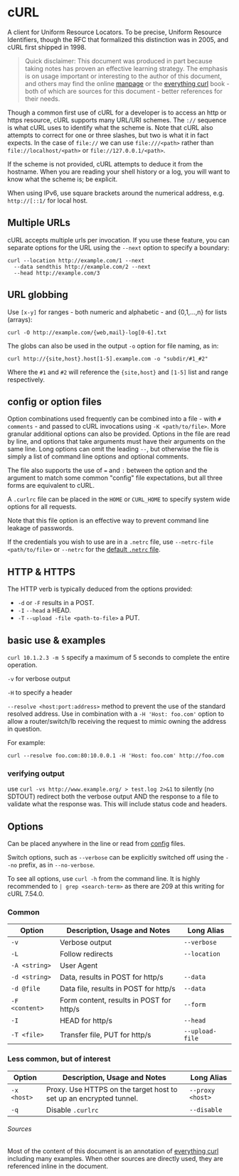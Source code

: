 # cURL

A client for Uniform Resource Locators. To be precise, Uniform Resource Identifiers, though the RFC that formalized this distinction was in 2005, and cURL first shipped in 1998.

> Quick disclaimer: This document was produced in part because taking notes has proven an effective learning strategy. The emphasis is on usage important or interesting to the author of this document, and others may find the online [manpage](https://curl.haxx.se/docs/manpage.html) or the [everything curl](https://ec.haxx.se/) book - both of which are sources for this document - better references for their needs.

Though a common first use of cURL for a developer is to access an http or https resource, cURL supports many URL/URI schemes. The `://` sequence is what cURL uses to identify what the scheme is. Note that cURL also attempts to correct for one or three slashes, but two is what it in fact expects. In the case of `file://` we can use `file:///<path>` rather than `file://localhost/<path>` or `file://127.0.0.1/<path>`.

If the scheme is not provided, cURL attempts to deduce it from the hostname. When you are reading your shell history or a log, you will want to know what the scheme is; be explicit.

When using IPv6, use square brackets around the numerical address, e.g. `http://[::1/` for local host.

## Multiple URLs

cURL accepts multiple urls per invocation. If you use these feature, you can separate options for the URL using the `--next` option to specify a boundary:

```shell
curl --location http://example.com/1 --next
  --data sendthis http://example.com/2 --next
  --head http://example.com/3
```

## URL globbing

Use `[x-y]` for ranges - both numeric and alphabetic - and {0,1,...,n} for lists (arrays):

```shell
curl -O http://example.com/{web,mail}-log[0-6].txt
```

The globs can also be used in the output `-o` option for file naming, as in:

```shell
curl http://{site,host}.host[1-5].example.com -o "subdir/#1_#2"
```

Where the `#1` and `#2` will reference the `{site,host}` and `[1-5]` list and range respectively.

## config or option files

Option combinations used frequently can be combined into a file - with `# comments` - and passed to cURL invocations using `-K <path/to/file>`. More granular additional options can also be provided. Options in the file are read by line, and options that take arguments must have their arguments on the same line. Long options can omit the leading `--`, but otherwise the file is simply a list of command line options and optional comments.

The file also supports the use of `=` and `:` between the option and the argument to match some common "config" file expectations, but all three forms are equivalent to cURL.

A `.curlrc` file can be placed in the `HOME` or `CURL_HOME` to specify system wide options for all requests.

Note that this file option is an effective way to prevent command line leakage of passwords.

If the credentials you wish to use are in a `.netrc` file, use `--netrc-file <path/to/file>` or `--netrc` for the [default `.netrc` file](https://www.gnu.org/software/inetutils/manual/html_node/The-_002enetrc-file.html).


## HTTP & HTTPS

The HTTP verb is typically deduced from the options provided:
- `-d` or `-F` results in a POST.
- `-I` `--head` a HEAD.
- `-T` `--upload -file <path-to-file>` a PUT.


## basic use & examples

`curl 10.1.2.3 -m 5`  specify a maximum of 5 seconds to complete the entire operation.

`-v` for verbose output

`-H` to specify a header

`--resolve <host:port:address>` method to prevent the use of the standard resolved address. Use in combination with a `-H 'Host: foo.com'` option to allow a router/switch/lb receiving the request to mimic owning the address in question.

For example:

```
curl --resolve foo.com:80:10.0.0.1 -H 'Host: foo.com' http://foo.com
```

### verifying output

use `curl -vs http://www.example.org/ > test.log 2>&1` to silently (no SDTOUT) redirect both the verbose output AND the response to a file to validate what the response was. This will include status code and headers.

## Options

Can be placed anywhere in the line or read from [config](/#config-or-option-files) files.

Switch options, such as `--verbose` can be explicitly switched off using the `--no` prefix, as in `--no-verbose`.

To see all options, use `curl -h` from the command line. It is highly recommended to `| grep <search-term>` as there are 209 at this writing for cURL 7.54.0.

### Common

| Option | Description, Usage and Notes| Long Alias |
|--------|-----------------------------|------------|
| `-v` | Verbose output | `--verbose` |
| `-L` | Follow redirects | `--location` |
| `-A <string>` | User Agent | |
| `-d <string>` | Data, results in POST for http/s | `--data` |
| `-d @file` | Data file, results in POST for http/s | `--data` |
| `-F <content>` | Form content, results in POST for http/s | `--form` | 
| `-I` | HEAD for http/s | `--head` |
| `-T <file>` | Transfer file, PUT for http/s | `--upload-file` |

### Less common, but of interest

| Option | Description, Usage and Notes| Long Alias |
|--------|-----------------------------|------------|
| `-x <host>` | Proxy. Use HTTPS on the target host to set up an encrypted tunnel. | `--proxy <host>` |
| `-q` | Disable `.curlrc` | `--disable` | 


###### Sources

Most of the content of this document is an annotation of [everything curl](https://ec.haxx.se/) including many examples. When other sources are directly used, they are referenced inline in the document.